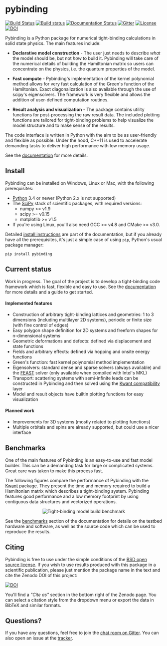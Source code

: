 # pybinding

[![Build Status](https://travis-ci.org/dean0x7d/pybinding.svg?branch=master)](https://travis-ci.org/dean0x7d/pybinding)
[![Build status](https://ci.appveyor.com/api/projects/status/vd84e6gxixsu9l81/branch/master?svg=true)](https://ci.appveyor.com/project/dean0x7d/pybinding)
[![Documentation Status](https://readthedocs.org/projects/pybinding/badge/?version=stable)](http://docs.pybinding.site/)
[![Gitter](https://img.shields.io/gitter/room/dean0x7d/pybinding.svg?maxAge=2592000)](https://gitter.im/dean0x7d/pybinding)
[![License](https://img.shields.io/badge/license-BSD-blue.svg?maxAge=2592000)](license.md)
[![DOI](https://zenodo.org/badge/20541/dean0x7d/pybinding.svg)](https://zenodo.org/badge/latestdoi/20541/dean0x7d/pybinding)

Pybinding is a Python package for numerical tight-binding calculations in solid state physics.
The main features include:

* **Declarative model construction** - The user just needs to describe *what* the model should be,
  but not *how* to build it. Pybinding will take care of the numerical details of building the
  Hamiltonian matrix so users can concentrate on the physics, i.e. the quantum properties of the
  model.

* **Fast compute** - Pybinding's implementation of the kernel polynomial method allows for very
  fast calculation of the Green's function of the Hamiltonian. Exact diagonalization is also
  available through the use of scipy's eigensolvers. The framework is very flexible and allows
  the addition of user-defined computation routines.

* **Result analysis and visualization** - The package contains utility functions for post-processing
  the raw result data. The included plotting functions are tailored for tight-binding problems to
  help visualize the model structure and to make sense of the results.

The code interface is written in Python with the aim to be as user-friendly and flexible as
possible. Under the hood, C++11 is used to accelerate demanding tasks to deliver high performance
with low memory usage.

See the [documentation] for more details.

## Install

Pybinding can be installed on Windows, Linux or Mac, with the following prerequisites:

* [Python] 3.4 or newer (Python 2.x is not supported)
* The [SciPy] stack of scientific packages, with required versions:
  * numpy >= v1.9
  * scipy >= v0.15
  * matplotlib >= v1.5
* If you're using Linux, you'll also need GCC >= v4.8 and CMake >= v3.0.

Detailed [install instructions] are part of the documentation, but if you already have all the
prerequisites, it's just a simple case of using `pip`, Python's usual package manager:

    pip install pybinding


## Current status

Work in progress. The goal of the project is to develop a tight-binding code framework which is
fast, flexible and easy to use.
See the [documentation] for more details and a guide to get started.

#### Implemented features

* Construction of arbitrary tight-binding lattices and geometries: 1 to 3 dimensions
  (including multilayer 2D systems), periodic or finite size (with fine control of edges)
* Easy polygon shape definition for 2D systems and freeform shapes for n-dimensional systems
* Geometric deformations and defects: defined via displacement and state functions
* Fields and arbitrary effects: defined via hopping and onsite energy functions
* Green's function: fast kernel polynomial method implementation
* Eigensolvers: standard dense and sparse solvers (always available)
  and the [FEAST] solver (only available when compiled with Intel's MKL)
* Transport: scattering systems with semi-infinite leads can be constructed in Pybinding and then
  solved using the [Kwant compatibility] layer
* Model and result objects have builtin plotting functions for easy visualization

#### Planned work

* Improvements for 3D systems (mostly related to plotting functions)
* Multiple orbitals and spins are already supported, but could use a nicer interface


## Benchmarks

One of the main features of Pybinding is an easy-to-use and fast model builder. This can be a
demanding task for large or complicated systems. Great care was taken to make this process fast.

The following figures compare the performance of Pybinding with the [Kwant] package. They present
the time and memory required to build a Hamiltonian matrix which describes a tight-binding system.
Pybinding features good performance and a low memory footprint by using contiguous data structures
and vectorized operations.

<p align="center">
  <img src="/docs/benchmarks/system_build.png?raw=true" alt="Tight-binding model build benchmark"/>
</p>

See the [benchmarks] section of the documentation for details on the testbed hardware and software,
as well as the source code which can be used to reproduce the results.

## Citing

Pybinding is free to use under the simple conditions of the [BSD open source license](license.md).
If you wish to use results produced with this package in a scientific publication, please just
mention the package name in the text and cite the Zenodo DOI of this project:

[![DOI](https://zenodo.org/badge/20541/dean0x7d/pybinding.svg)](https://zenodo.org/badge/latestdoi/20541/dean0x7d/pybinding)

You'll find a *"Cite as"* section in the bottom right of the Zenodo page. You can select a citation
style from the dropdown menu or export the data in BibTeX and similar formats.


## Questions?

If you have any questions, feel free to join the [chat room on Gitter].
You can also open an issue at the [tracker].


[documentation]: http://docs.pybinding.site/
[install instructions]: http://docs.pybinding.site/page/install/index.html
[Python]: https://www.python.org/
[SciPy]: http://www.scipy.org/
[FEAST]: http://www.ecs.umass.edu/~polizzi/feast/index.htm
[Kwant compatibility]: http://docs.pybinding.site/page/advanced/kwant.html
[Kwant]: http://kwant-project.org/
[benchmarks]: http://docs.pybinding.site/page/benchmarks/index.html
[chat room on Gitter]: https://gitter.im/dean0x7d/pybinding
[tracker]: https://github.com/dean0x7d/pybinding/issues

